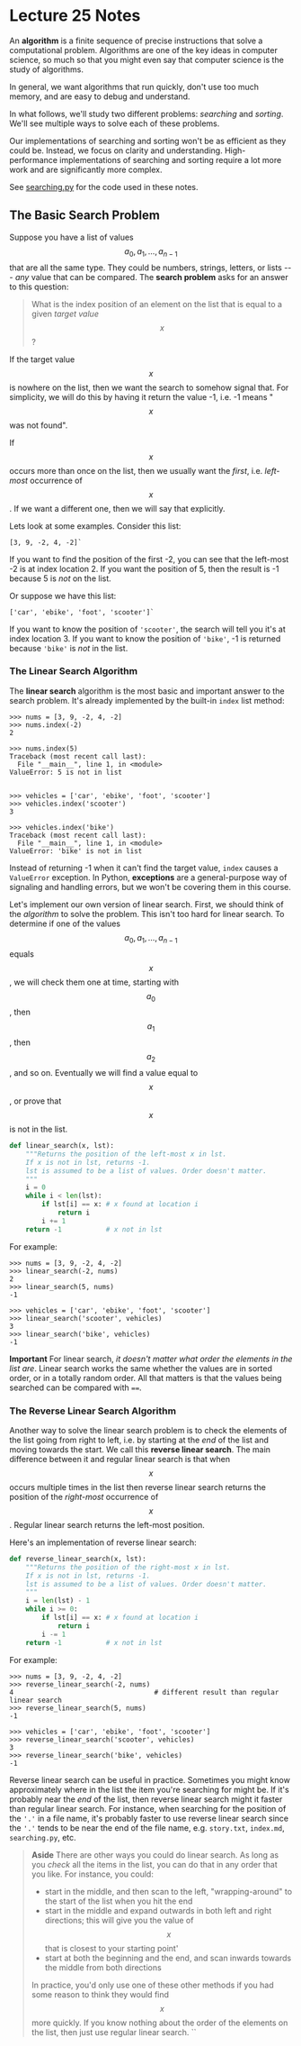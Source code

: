 # Lecture 25 Notes

An **algorithm** is a finite sequence of precise instructions that solve a
computational problem. Algorithms are one of the key ideas in computer science,
so much so that you might even say that computer science is the study of
algorithms.

In general, we want algorithms that run quickly, don't use too much memory, and
are easy to debug and understand.

In what follows, we'll study two different problems: *searching* and *sorting*.
We'll see multiple ways to solve each of these problems.

Our implementations of searching and sorting won't be as efficient as they could
be. Instead, we focus on clarity and understanding. High-performance
implementations of searching and sorting require a lot more work and are
significantly more complex.

See [searching.py](searching.py) for the code used in these notes.


## The Basic Search Problem

Suppose you have a list of values $$a_0, a_1, \ldots, a_{n-1}$$ that are all the
same type. They could be numbers, strings, letters, or lists --- *any* value
that can be compared. The **search problem** asks for an answer to this
question:

> What is the index position of an element on the list that is equal to a
> given *target value* $$x$$?

If the target value $$x$$ is nowhere on the list, then we want the search to
somehow signal that. For simplicity, we will do this by having it return the
value -1, i.e. -1 means "$$x$$ was not found".

If $$x$$ occurs more than once on the list, then we usually want the *first*,
i.e. *left-most* occurrence of $$x$$. If we want a different one, then we will
say that explicitly.

Lets look at some examples. Consider this list:

```
[3, 9, -2, 4, -2]`
```

If you want to find the position of the first -2, you can see that the left-most
-2 is at index location 2. If you want the position of 5, then the result is -1
because 5 is *not* on the list.

Or suppose we have this list:

```
['car', 'ebike', 'foot', 'scooter']`
```

If you want to know the position of `'scooter'`, the search will tell you it's
at index location 3. If you want to know the position of `'bike'`, -1 is
returned because `'bike'` is *not* in the list.


### The Linear Search Algorithm

The **linear search** algorithm is the most basic and important answer to the
search problem. It's already implemented by the built-in `index` list method:

```
>>> nums = [3, 9, -2, 4, -2]
>>> nums.index(-2)
2

>>> nums.index(5)
Traceback (most recent call last):
  File "__main__", line 1, in <module>
ValueError: 5 is not in list


>>> vehicles = ['car', 'ebike', 'foot', 'scooter']
>>> vehicles.index('scooter')
3

>>> vehicles.index('bike')
Traceback (most recent call last):
  File "__main__", line 1, in <module>
ValueError: 'bike' is not in list
```

Instead of returning -1 when it can't find the target value, `index` causes a
`ValueError` exception. In Python, **exceptions** are a general-purpose way of
signaling and handling errors, but we won't be covering them in this course.

Let's implement our own version of linear search. First, we should think of the
*algorithm* to solve the problem. This isn't too hard for linear search. To
determine if one of the values $$a_0, a_1, \ldots, a_{n-1}$$ equals $$x$$, we
will check them one at time, starting with $$a_0$$, then $$a_1$$, then $$a_2$$,
and so on. Eventually we will find a value equal to $$x$$, or prove that $$x$$
is not in the list.

```python
def linear_search(x, lst):
    """Returns the position of the left-most x in lst.
    If x is not in lst, returns -1.
    lst is assumed to be a list of values. Order doesn't matter.
    """
    i = 0
    while i < len(lst):
        if lst[i] == x: # x found at location i
            return i 
        i += 1
    return -1           # x not in lst
```

For example:

```
>>> nums = [3, 9, -2, 4, -2]
>>> linear_search(-2, nums)
2
>>> linear_search(5, nums)
-1

>>> vehicles = ['car', 'ebike', 'foot', 'scooter']
>>> linear_search('scooter', vehicles)
3
>>> linear_search('bike', vehicles)
-1
```

**Important** For linear search, *it doesn't matter what order the elements in
the list are*. Linear search works the same whether the values are in sorted
order, or in a totally random order. All that matters is that the values being
searched can be compared with `==`.


### The Reverse Linear Search Algorithm

Another way to solve the linear search problem is to check the elements of the
list going from right to left, i.e. by starting at the *end* of the list and
moving towards the start. We call this **reverse linear search**. The main
difference between it and regular linear search is that when $$x$$ occurs
multiple times in the list then reverse linear search returns the position of
the *right-most* occurrence of $$x$$. Regular linear search returns the
left-most position.

Here's an implementation of reverse linear search:

```python
def reverse_linear_search(x, lst):
    """Returns the position of the right-most x in lst.
    If x is not in lst, returns -1.
    lst is assumed to be a list of values. Order doesn't matter.
    """
    i = len(lst) - 1
    while i >= 0:
        if lst[i] == x: # x found at location i
            return i 
        i -= 1
    return -1           # x not in lst
```

For example:

```
>>> nums = [3, 9, -2, 4, -2]
>>> reverse_linear_search(-2, nums)
4                                   # different result than regular linear search
>>> reverse_linear_search(5, nums)
-1

>>> vehicles = ['car', 'ebike', 'foot', 'scooter']
>>> reverse_linear_search('scooter', vehicles)
3
>>> reverse_linear_search('bike', vehicles)
-1
```

Reverse linear search can be useful in practice. Sometimes you might know
approximately where in the list the item you're searching for might be. If it's
probably near the *end* of the list, then reverse linear search might it faster
than regular linear search. For instance, when searching for the position of the
`'.'` in a file name, it's probably faster to use reverse linear search since
the `'.'` tends to be near the end of the file name, e.g. `story.txt`,
`index.md`, `searching.py`, etc.

> **Aside** There are other ways you could do linear search. As long as you
> *check* all the items in the list, you can do that in any order that you like.
> For instance, you could:
> 
> - start in the middle, and then scan to the left, "wrapping-around" to the
>   start of the list when you hit the end
> - start in the middle and expand outwards in both left and right directions;
>   this will give you the value of $$x$$ that is closest to your starting
>   point'
> - start at both the beginning and the end, and scan inwards towards the middle
>   from both directions
>   
> In practice, you'd only use one of these other methods if you had some reason
> to think they would find $$x$$ more quickly. If you know nothing about the
> order of the elements on the list, then just use regular linear search.
``
